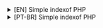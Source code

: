 <details>
  <summary>[EN] Simple indexof PHP</summary>

  The Simple indexof PHP project is a web application designed to simplify the viewing and navigation of content in online directories. With an intuitive interface and dynamic features, it provides an easy solution for exploring file and folder hierarchies directly in the browser.

  ### Key Features

  - Intuitive Navigation: Easily explore directories and visualize folder structures in a clear and organized manner.
  - Dynamic Links: Generate dynamic links for each item, providing quick and direct access.
  - Adaptive Title: The page title adjusts dynamically to reflect the name of the current folder.
  - Smart Redirection: Perform redirections when necessary to optimize the user experience.

  ### Installation

  To install, simply:

  - Download the repository.
  - Extract it to your Apache server.
  - Customize it according to your needs.
    - The code is in its most basic version so that you can adapt it to your specific requirements and customize the style as desired.
</details>

<details>
  <summary>[PT-BR] Simple indexof PHP</summary>

  O projeto Simple indexof PHP é uma aplicação web projetada para simplificar a visualização e navegação de conteúdos em diretórios online. Com uma interface intuitiva e recursos dinâmicos, ele oferece uma solução fácil para explorar hierarquias de arquivos e pastas diretamente no navegador.

  ### Recursos Destacados

  - Navegação Intuitiva: Explore facilmente os diretórios e visualize a estrutura de pastas de maneira clara e organizada.
  - Links Dinâmicos: Gere links dinâmicos para cada item, proporcionando acesso rápido e direto.
  - Título Adaptativo: O título da página se ajusta dinamicamente para refletir o nome da pasta atual.
  - Redirecionamento Inteligente: Realize redirecionamentos quando necessário para otimizar a experiência do usuário.

  ### Instalação

  Para instalar, basta:

  - Baixar o repositório.
  - Extrair para seu servidor Apache.
  - Personalizar de acordo com suas necessidades.
    - O código está em sua versão mais básica justamente para que você possa adaptá-lo às suas necessidades específicas e personalizar o estilo conforme desejado.
</details>
